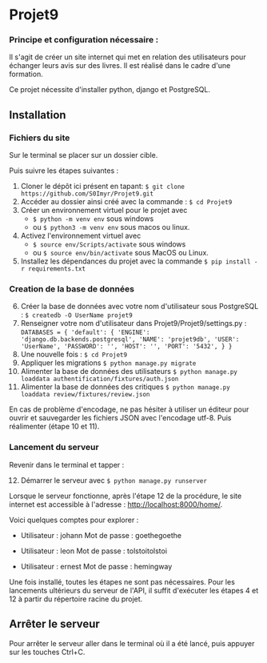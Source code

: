 # Projet9

### Principe et configuration nécessaire :
Il s'agit de créer un site internet qui met en relation des utilisateurs pour échanger leurs avis sur des livres. Il est réalisé dans le cadre d'une formation.

Ce projet nécessite d'installer python, django et PostgreSQL.

## Installation
### Fichiers du site
Sur le terminal se placer sur un dossier cible.

Puis suivre les étapes suivantes :
1. Cloner le dépôt ici présent en tapant: `$ git clone https://github.com/S0Imyr/Projet9.git`
2. Accéder au dossier ainsi créé avec la commande : `$ cd Projet9`
3. Créer un environnement virtuel pour le projet avec 
    - `$ python -m venv env` sous windows 
    - ou `$ python3 -m venv env` sous macos ou linux.
4. Activez l'environnement virtuel avec 
    - `$ source env/Scripts/activate` sous windows 
    - ou `$ source env/bin/activate` sous MacOS ou Linux.
5. Installez les dépendances du projet avec la commande `$ pip install -r requirements.txt`

### Creation de la base de données

6. Créer la base de données avec votre nom d'utilisateur sous PostgreSQL : `$ createdb -O UserName projet9`
7. Renseigner votre nom d'utilisateur dans Projet9/Projet9/settings.py :
`DATABASES = {
    'default': {
        'ENGINE': 'django.db.backends.postgresql',
        'NAME': 'projet9db',
        'USER': 'UserName',
        'PASSWORD': '',
        'HOST': '',
        'PORT': '5432',
    }
}`
8. Une nouvelle fois : `$ cd Projet9`
9. Appliquer les migrations `$ python manage.py migrate`
10. Alimenter la base de données des utilisateurs `$ python manage.py loaddata authentification/fixtures/auth.json`
11. Alimenter la base de données des critiques `$ python manage.py loaddata review/fixtures/review.json`

En cas de problème d'encodage, ne pas hésiter à utiliser un éditeur pour ouvrir et sauvegarder les fichiers JSON avec l'encodage utf-8. Puis réalimenter (étape 10 et 11).

### Lancement du serveur
Revenir dans le terminal et tapper :

12. Démarrer le serveur avec `$ python manage.py runserver`

Lorsque le serveur fonctionne, après l'étape 12 de la procédure, le site internet est accessible à l'adresse : [http://localhost:8000/home/](http://localhost:8000/home/).

Voici quelques comptes pour explorer :
  - Utilisateur : johann 
  Mot de passe : goethegoethe

  - Utilisateur : leon
  Mot de passe : tolstoitolstoi

  - Utilisateur : ernest
  Mot de passe : hemingway

Une fois installé, toutes les étapes ne sont pas nécessaires. Pour les lancements ultérieurs du serveur de l'API, il suffit d'exécuter les étapes 4 et 12 à partir du répertoire racine du projet.

## Arrêter le serveur

Pour arrêter le serveur aller dans le terminal où il a été lancé, puis appuyer sur les touches Ctrl+C.